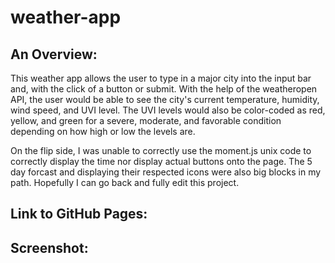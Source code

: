 # weather-app

## An Overview:

This weather app allows the user to type in a major city into the input bar and, with the click of a button or submit. With the help of the weatheropen API, the user would be able to see the city's current temperature, humidity, wind speed, and UVI level. The UVI levels would also be color-coded as red, yellow, and green for a severe, moderate, and favorable condition depending on how high or low the levels are.

On the flip side, I was unable to correctly use the moment.js unix code to correctly display the time nor display actual buttons onto the page. The 5 day forcast and displaying their respected icons were also big blocks in my path. Hopefully I can go back and fully edit this project.

## Link to GitHub Pages:



## Screenshot:

![]()